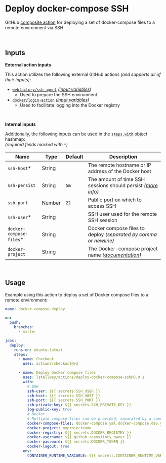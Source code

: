 # Deploy docker-compose SSH

GitHub [composite action](https://docs.github.com/en/actions/creating-actions/creating-a-composite-action) for deploying a set of docker-compose files to a remote environment via SSH.

<br />

## Inputs

**External action inputs**

This action utilizes the following external GitHub actions _(and supports all of their inputs)_:

-   [`webfactory/ssh-agent`](https://github.com/webfactory/ssh-agent) _([input variables](https://github.com/webfactory/ssh-agent/tree/v0.8.0#action-inputs))_
    -   Used to prepare the SSH environment
-   [`docker/login-action`](https://github.com/docker/login-action) _([input variables](https://github.com/docker/login-action/tree/v3#inputs))_
    -   Used to facilitate logging into the Docker registry

<br />

**Internal inputs**

Additionally, the following inputs can be used in the [`steps.with`](https://docs.github.com/en/actions/using-workflows/workflow-syntax-for-github-actions#jobsjob_idstepswith) object hashmap:<br />
_(required fields marked with `*`)_

| Name                     | Type   | Default | Description                                                                                                                      |
| ------------------------ | ------ | ------- | -------------------------------------------------------------------------------------------------------------------------------- |
| `ssh-host`\*             | String |         | The remote hostname or IP address of the Docker host                                                                             |
| `ssh-persist`            | String | `5m`    | The amount of time SSH sessions should persist _([more info](https://docs.docker.com/engine/security/protect-access/#ssh-tips))_ |
| `ssh-port`               | Number | `22`    | Public port on which to access SSH                                                                                               |
| `ssh-user`\*             | String |         | SSH user used for the remote SSH session                                                                                         |
| `docker-compose-files`\* | String |         | Docker compose files to deploy _(separated by comma or newline)_                                                                 |
| `docker-project`         | String |         | The Docker-compose project name _([documentation](https://docs.docker.com/compose/reference/#use--p-to-specify-a-project-name))_ |

<br />

## Usage

Example using this action to deploy a set of Docker compose files to a remote environment:

```yml
name: docker-compose-deploy

on:
  push:
    branches:
      - master

jobs:
  deploy:
    runs-on: ubuntu-latest
    steps:
      - name: Checkout
        uses: actions/checkout@v3

      - name: Deploy Docker compose files
        uses: lstellway/actions/deploy-docker-compose-ssh@0.0.1
        with:
          # SSH
          ssh-user: ${{ secrets.SSH_USER }}
          ssh-host: ${{ secrets.SSH_HOST }}
          ssh-port: ${{ secrets.SSH_PORT }}
          ssh-private-key: ${{ secrets.SSH_PRIVATE_KEY }}
          log-public-key: true
          # Docker
          # Multiple compose files can be provided, separated by a comma or newline
          docker-compose-files: docker-compose.yml,docker-compose.dev.yml
          docker-project: myprojectname
          docker-registry: ${{ secrets.DOCKER_REGISTRY }}
          docker-username: ${{ github.repository_owner }}
          docker-password: ${{ secrets.DOCKER_TOKEN }}
          docker-logout: true
        env:
          CONTAINER_RUNTIME_VARIABLE: ${{ secrets.CONTAINER_RUNTIME_VARIABLE }}
```